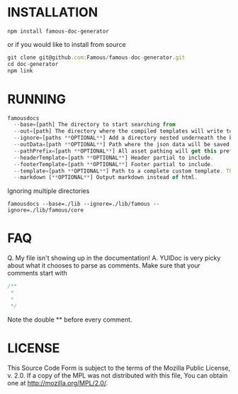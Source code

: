 
INSTALLATION
=================
```
npm install famous-doc-generator
```

or if you would like to install from source

```js
git clone git@github.com:Famous/famous-doc-generator.git
cd doc-generator
npm link
```


RUNNING
=================
```js
famousdocs 
  --base=[path] The directory to start searching from
  --out=[path] The directory where the compiled templates will write to.
  --ignore=[paths **OPTIONAL**] Add a directory nested underneath the base directory to ignore.
  --outData=[path **OPTIONAL**] Path where the json data will be saved. Useful to debug templates
  --pathPrefix=[path **OPTIONAL**] All asset pathing will get this prefix.
  --headerTemplate=[path **OPTIONAL**] Header partial to include.
  --footerTemplate=[path **OPTIONAL**] Footer partial to include.
  --template=[path **OPTIONAL**] Path to a complete custom template. This template will be run against every file found.
  --markdown [**OPTIONAL**] Output markdown instead of html.
```

Ignoring multiple directories
```
famousdocs --base=./lib --ignore=./lib/famous --ignore=./lib/famous/core

```


FAQ
===============
Q. My file isn't showing up in the documentation!
A. 
YUIDoc is very picky about what it chooses to parse as comments. Make sure that your comments start with
```js
/**
 *
 *
 */
```

Note the double ** before every comment.

LICENSE
===============
This Source Code Form is subject to the terms of the Mozilla Public
License, v. 2.0. If a copy of the MPL was not distributed with this
file, You can obtain one at http://mozilla.org/MPL/2.0/.